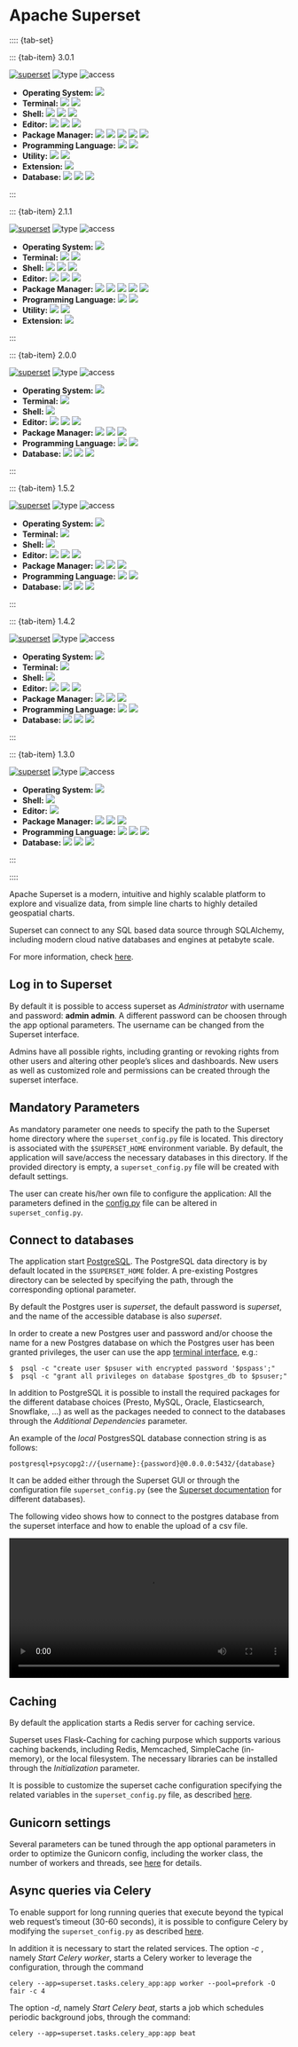 # Apache Superset

:::: {tab-set}

::: {tab-item} 3.0.1

[![superset](badges/release-3.0.1-blue.svg)](https://cloud.sdu.dk/app/jobs/create?app=superset&version=3.0.1)
![type](badges/type-interactive-yellow.svg)
![access](badges/access-open-green.svg)
* **Operating System:** ![](./badges/Ubuntu-22.04-lightseagreen.svg)
* **Terminal:** ![](./badges/tini-0.19.0-lightseagreen.svg) ![](./badges/tmux-3.2a-lightseagreen.svg)
* **Shell:** ![](./badges/bash-5.1.16-lightseagreen.svg) ![](./badges/fish-3.3.1-lightseagreen.svg) ![](./badges/zsh-5.8.1-lightseagreen.svg)
* **Editor:** ![](./badges/emacs-27.1-lightseagreen.svg) ![](./badges/nano-6.2-lightseagreen.svg) ![](./badges/vim-8.2-lightseagreen.svg)
* **Package Manager:** ![](./badges/apt-2.4.10-lightseagreen.svg) ![](./badges/conda-23.3.1-lightseagreen.svg) ![](./badges/dpkg-1.21.1-lightseagreen.svg) ![](./badges/npm-8.5.1-lightseagreen.svg) ![](./badges/pip-23.2.1-lightseagreen.svg)
* **Programming Language:** ![](./badges/GCC-11.4.0-lightseagreen.svg) ![](./badges/Python-3.10.12-lightseagreen.svg)
* **Utility:** ![](./badges/EasyBuild-4.8.0-lightseagreen.svg) ![](./badges/Lmod-8.7-lightseagreen.svg)
* **Extension:** ![](./badges/OpenMPI-4.1.2-lightseagreen.svg)
* **Database:** ![](./badges/MySQL-15.1-lightseagreen.svg) ![](./badges/PostgreSQL-16.0-lightseagreen.svg) ![](./badges/Redis-7.0.11-lightseagreen.svg)

:::

::: {tab-item} 2.1.1

[![superset](badges/release-2.1.1-blue.svg)](https://cloud.sdu.dk/app/jobs/create?app=superset&version=2.1.1)
![type](badges/type-interactive-yellow.svg)
![access](badges/access-open-green.svg)
* **Operating System:** ![](./badges/Ubuntu-22.04-lightseagreen.svg)
* **Terminal:** ![](./badges/tini-0.19.0-lightseagreen.svg) ![](./badges/tmux-3.2a-lightseagreen.svg)
* **Shell:** ![](./badges/bash-5.1.16-lightseagreen.svg) ![](./badges/fish-3.3.1-lightseagreen.svg) ![](./badges/zsh-5.8.1-lightseagreen.svg)
* **Editor:** ![](./badges/emacs-27.1-lightseagreen.svg) ![](./badges/nano-6.2-lightseagreen.svg) ![](./badges/vim-8.2-lightseagreen.svg)
* **Package Manager:** ![](./badges/apt-2.4.10-lightseagreen.svg) ![](./badges/conda-23.3.1-lightseagreen.svg) ![](./badges/dpkg-1.21.1-lightseagreen.svg) ![](./badges/npm-8.5.1-lightseagreen.svg) ![](./badges/pip-23.2.1-lightseagreen.svg)
* **Programming Language:** ![](./badges/GCC-11.4.0-lightseagreen.svg) ![](./badges/Python-3.10.12-lightseagreen.svg)
* **Utility:** ![](./badges/EasyBuild-4.8.0-lightseagreen.svg) ![](./badges/Lmod-8.7-lightseagreen.svg)
* **Extension:** ![](./badges/OpenMPI-4.1.2-lightseagreen.svg)

:::

::: {tab-item} 2.0.0

[![superset](badges/release-2.0.0-blue.svg)](https://cloud.sdu.dk/app/jobs/create?app=superset&version=2.0.0)
![type](badges/type-interactive-yellow.svg)
![access](badges/access-open-green.svg)
* **Operating System:** ![](./badges/Debian-11-lightseagreen.svg)
* **Terminal:** ![](./badges/tmux-3.1c-lightseagreen.svg)
* **Shell:** ![](./badges/bash-5.1.4-lightseagreen.svg)
* **Editor:** ![](./badges/emacs-27.1-lightseagreen.svg) ![](./badges/nano-5.4-lightseagreen.svg) ![](./badges/vim-8.2-lightseagreen.svg)
* **Package Manager:** ![](./badges/apt-2.2.4-lightseagreen.svg) ![](./badges/dpkg-1.20.9-lightseagreen.svg) ![](./badges/pip-22.3.1-lightseagreen.svg)
* **Programming Language:** ![](./badges/GCC-10.2.1-lightseagreen.svg) ![](./badges/Python-3.8.12-lightseagreen.svg)
* **Database:** ![](./badges/MySQL-15.1-lightseagreen.svg) ![](./badges/PostgreSQL-14.6-lightseagreen.svg) ![](./badges/Redis-3.5.3-lightseagreen.svg)

:::

::: {tab-item} 1.5.2

[![superset](badges/release-1.5.2-blue.svg)](https://cloud.sdu.dk/app/jobs/create?app=superset&version=1.5.2)
![type](badges/type-interactive-yellow.svg)
![access](badges/access-open-green.svg)
* **Operating System:** ![](./badges/Debian-11-lightseagreen.svg)
* **Terminal:** ![](./badges/tmux-3.1c-lightseagreen.svg)
* **Shell:** ![](./badges/bash-5.1.4-lightseagreen.svg)
* **Editor:** ![](./badges/emacs-27.1-lightseagreen.svg) ![](./badges/nano-5.4-lightseagreen.svg) ![](./badges/vim-8.2-lightseagreen.svg)
* **Package Manager:** ![](./badges/apt-2.2.4-lightseagreen.svg) ![](./badges/dpkg-1.20.9-lightseagreen.svg) ![](./badges/pip-22.3.1-lightseagreen.svg)
* **Programming Language:** ![](./badges/GCC-10.2.1-lightseagreen.svg) ![](./badges/Python-3.8.13-lightseagreen.svg)
* **Database:** ![](./badges/MySQL-15.1-lightseagreen.svg) ![](./badges/PostgreSQL-14.6-lightseagreen.svg) ![](./badges/Redis-3.5.3-lightseagreen.svg)

:::

::: {tab-item} 1.4.2

[![superset](badges/release-1.4.2-blue.svg)](https://cloud.sdu.dk/app/jobs/create?app=superset&version=1.4.2)
![type](badges/type-interactive-yellow.svg)
![access](badges/access-open-green.svg)
* **Operating System:** ![](./badges/Debian-11-lightseagreen.svg)
* **Terminal:** ![](./badges/tmux-3.1c-lightseagreen.svg)
* **Shell:** ![](./badges/bash-5.1.4-lightseagreen.svg)
* **Editor:** ![](./badges/emacs-27.1-lightseagreen.svg) ![](./badges/nano-5.4-lightseagreen.svg) ![](./badges/vim-8.2-lightseagreen.svg)
* **Package Manager:** ![](./badges/apt-2.2.4-lightseagreen.svg) ![](./badges/dpkg-1.20.9-lightseagreen.svg) ![](./badges/pip-21.2.4-lightseagreen.svg)
* **Programming Language:** ![](./badges/GCC-10.2.1-lightseagreen.svg) ![](./badges/Python-3.8.12-lightseagreen.svg)
* **Database:** ![](./badges/MySQL-15.1-lightseagreen.svg) ![](./badges/PostgreSQL-14.2-lightseagreen.svg) ![](./badges/Redis-6.0.16-lightseagreen.svg)

:::

::: {tab-item} 1.3.0

[![superset](badges/release-1.3.0-blue.svg)](https://cloud.sdu.dk/app/jobs/create?app=superset&version=1.3.0)
![type](badges/type-interactive-yellow.svg)
![access](badges/access-open-green.svg)
* **Operating System:** ![](./badges/Debian-10-lightseagreen.svg)
* **Shell:** ![](./badges/bash-5.0.3-lightseagreen.svg)
* **Editor:** ![](./badges/vim-8.1-lightseagreen.svg)
* **Package Manager:** ![](./badges/apt-1.8.2.2-lightseagreen.svg) ![](./badges/dpkg-1.19.7-lightseagreen.svg) ![](./badges/pip-21.0.1-lightseagreen.svg)
* **Programming Language:** ![](./badges/GCC-8.3.0-lightseagreen.svg) ![](./badges/Python-3.7.9-lightseagreen.svg) ![](./badges/Python-2.7.16-lightseagreen.svg)
* **Database:** ![](./badges/MySQL-15.1-lightseagreen.svg) ![](./badges/PostgreSQL-13.4-lightseagreen.svg) ![](./badges/Redis-5.0.3-lightseagreen.svg)

:::

::::

Apache Superset is a modern, intuitive and highly scalable platform to explore and visualize data, from simple line charts to highly detailed geospatial charts.

Superset can connect to any SQL based data source through SQLAlchemy, including modern cloud native databases and engines at petabyte scale.

For more information, check [here](https://superset.apache.org).

## Log in to Superset

By default it is possible to access superset as *Administrator* with username and password: **admin** **admin**.
A different password can be choosen through the app optional parameters.
The username can be changed from the Superset interface.

Admins have all possible rights, including granting or revoking rights from other users and altering other people’s slices and dashboards.
New users as well as customized role and permissions can be created through the superset interface.

## Mandatory Parameters

As mandatory parameter one needs to specify the path to the Superset home directory where the `superset_config.py` file is located. This directory is associated with the `$SUPERSET_HOME` environment variable. By default, the application will save/access the necessary databases in this directory.
If the provided directory is empty, a `superset_config.py` file will be created with default settings.

The user can create his/her own file to configure the application:
All the parameters defined in the [config.py](https://github.com/apache/superset/blob/master/superset/config.py) file can be altered in  `superset_config.py`.


## Connect to databases

The application start [PostgreSQL](https://www.postgresql.org/). The PostgreSQL data directory is by default located in the `$SUPERSET_HOME` folder. A pre-existing Postgres directory can be selected by specifying the path, through the corresponding optional parameter.

By default the Postgres user is *superset*, the default password is *superset*, and the name of the accessible database is also *superset*.

In order to create a new Postgres user and password  and/or choose the name for a new Postgres database on which the Postgres user has been granted privileges, the user can use the app [terminal interface](../guide/submitting.md#job-running), e.g.:

```console
$  psql -c "create user $psuser with encrypted password '$pspass';"
$  psql -c "grant all privileges on database $postgres_db to $psuser;"
```

In addition to PostgreSQL it is possible to install the required packages for the different database choices (Presto, MySQL, Oracle, Elasticsearch, Snowflake, ...) as well as the packages needed to connect to the databases through the _Additional Dependencies_ parameter.

An example of the *local* PostgresSQL database connection string is as follows:

```postgres
postgresql+psycopg2://{username}:{password}@0.0.0.0:5432/{database}
```

It can be added either through the Superset GUI or through the configuration file `superset_config.py` (see the [Superset documentation](https://superset.apache.org) for different databases).

The following video shows how to connect to the postgres database from the superset interface and how to enable the upload of a csv file.

<video width=100% controls>
  <source src="../superset-postgres-csv.mov" type="video/mp4">
</video>

## Caching

By default the application starts a Redis server for caching service.

Superset uses Flask-Caching for caching purpose which supports various caching backends, including Redis, Memcached, SimpleCache (in-memory), or the local filesystem.
The necessary libraries can be installed through the *Initialization* parameter.

It is possible to customize the superset cache configuration specifying the related variables in the `superset_config.py` file, as described [here](https://superset.apache.org/docs/installation/cache/).

## Gunicorn settings

Several parameters can be tuned through the app optional parameters in order to optimize the Gunicorn config, including the worker class, the number of workers and threads, see [here](https://docs.gunicorn.org/en/stable/settings.html) for details.

## Async queries via Celery

To enable support for long running queries that execute beyond the typical web request’s timeout (30-60 seconds), it is possible to configure Celery by modifying the `superset_config.py` as described [here](https://superset.apache.org/docs/installation/async-queries-celery/).

In addition it is necessary to start the related services.
The option *-c* , namely *Start Celery worker*, starts a Celery worker to leverage the configuration,  through the command

```console
celery --app=superset.tasks.celery_app:app worker --pool=prefork -O fair -c 4
```

The option *-d*, namely *Start Celery beat*, starts a job which schedules periodic background jobs, through the command:

```console
celery --app=superset.tasks.celery_app:app beat
```
